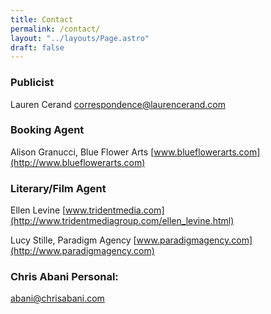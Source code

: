 ```yaml
---
title: Contact
permalink: /contact/
layout: "../layouts/Page.astro"
draft: false
---
```


### Publicist

Lauren Cerand
[correspondence@laurencerand.com](mailto:correspondence@laurencerand.com)

### Booking Agent

Alison Granucci, Blue Flower Arts
[www.blueflowerarts.com](http://www.blueflowerarts.com)

### Literary/Film Agent

Ellen Levine
[www.tridentmedia.com](http://www.tridentmediagroup.com/ellen_levine.html)

Lucy Stille, Paradigm Agency
[www.paradigmagency.com](http://www.paradigmagency.com)

### Chris Abani Personal:

[abani@chrisabani.com](mailto:abani@chrisabani.com)